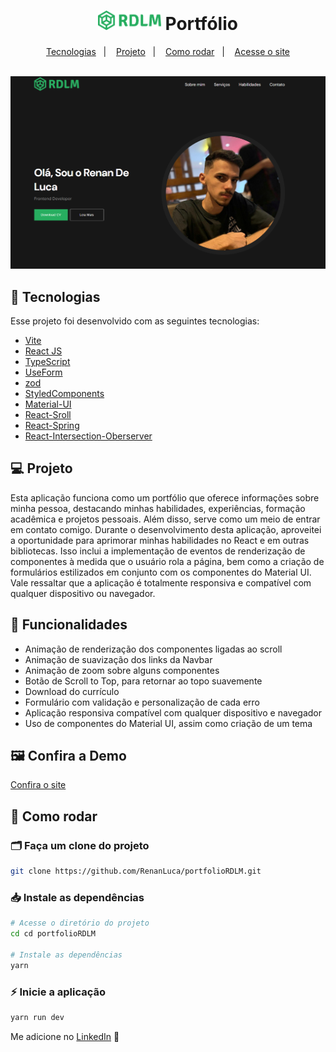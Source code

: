 <h1 align="center">
<img alt="" src="public\assets\logo.png" width="20%">
Portfólio
</h1>
<p align="center">
  <a href="#-tecnologias">Tecnologias</a>&nbsp;&nbsp;&nbsp;|&nbsp;&nbsp;&nbsp;
  <a href="#-projeto">Projeto</a>&nbsp;&nbsp;&nbsp;|&nbsp;&nbsp;&nbsp;
  <a href="#-como-rodar">Como rodar</a>&nbsp;&nbsp;&nbsp;|&nbsp;&nbsp;&nbsp;
  <a href="https://portfolio-rdlm.vercel.app" target="_blank">Acesse o site</a>
</p>

<br>

<img src="/public/assets/preview.png">



## 🚀 Tecnologias

Esse projeto foi desenvolvido com as seguintes tecnologias:

- [Vite](https://vitejs.dev/)
- [React JS](https://pt-br.reactjs.org/)
- [TypeScript](https://www.typescriptlang.org/)
- [UseForm](https://react-hook-form.com/docs/useform)
- [zod](https://zod.dev)
- [StyledComponents](https://styled-components.com/)
- [Material-UI](https://mui.com/material-ui/)
- [React-Sroll](https://www.npmjs.com/package/react-scroll)
- [React-Spring](https://www.react-spring.dev/)
- [React-Intersection-Oberserver](https://www.npmjs.com/package/react-intersection-observer)

## 💻 Projeto

<p>
Esta aplicação funciona como um portfólio que oferece informações sobre minha pessoa, destacando minhas habilidades, experiências, formação acadêmica e projetos pessoais. Além disso, serve como um meio de entrar em contato comigo. Durante o desenvolvimento desta aplicação, aproveitei a oportunidade para aprimorar minhas habilidades no React e em outras bibliotecas. Isso inclui a implementação de eventos de renderização de componentes à medida que o usuário rola a página, bem como a criação de formulários estilizados em conjunto com os componentes do Material UI. Vale ressaltar que a aplicação é totalmente responsiva e compatível com qualquer dispositivo ou navegador.
</p>

## 🧱 Funcionalidades
<ul>
<li>Animação de renderização dos componentes ligadas ao scroll</li>
<li>Animação de suavização dos links da Navbar</li>
<li>Animação de zoom sobre alguns componentes</li>
<li>Botão de Scroll to Top, para retornar ao topo suavemente</li>
<li>Download do currículo</li>
<li>Formulário com validação e personalização de cada erro</li>
<li>Aplicação responsiva compatível com qualquer dispositivo e navegador</li>
<li>Uso de componentes do Material UI, assim como criação de um tema</li>
</ul>

##  🖼 Confira a Demo

<p> <a href="https://portfolio-rdlm.vercel.app" target="_blank"> Confira o site </a> </p>

## 🔧 Como rodar

### 🗂 Faça um clone do projeto

```bash
git clone https://github.com/RenanLuca/portfolioRDLM.git
```

### 📥 Instale as dependências
```bash
# Acesse o diretório do projeto
cd cd portfolioRDLM

# Instale as dependências
yarn 
```

### ⚡ Inicie a aplicação
```bash
yarn run dev
```

Me adicione no [LinkedIn](https://www.linkedin.com/in/renanLuca/) :wave:
